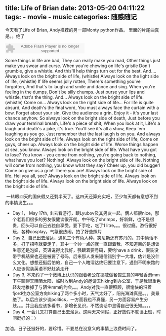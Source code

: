 title: Life of Brian
date: 2013-05-20 04:11:22
tags: 
    - movie
    - music
categories: 随感随记
---

今天看了Life of Brian, Andy推荐的另一部Monty python作品。 里面的片尾曲真是。。绝了

<embed src="http://www.xiami.com/widget/0_2018142/singlePlayer.swf" type="application/x-shockwave-flash" width="257" height="33" wmode="transparent"></embed>

Some things in life are bad,
They can really make you mad,
Other things just make you swear and curse.
When you're chewing on life's gristle
Don't grumble, give a whistle.
And this'll help things turn out for the best.
And....
Always look on the bright side of life, (whistle)
Always look on the light side of life, (whistle)
If life seems jolly rotten,
There's something you've forgotten,
And that's to laugh and smile and dance and sing.
When you're feeling in the dumps,
Don't be silly chumps.
Just purse your lips and whistle, that's the thing.
And...
Always look on the bright side of life. (whistle)
Come on...
Always look on the right side of life...
For life is quite absurd,
And death's the final word,
You must always face the curtain with a bow.
Forget about your sin,
Give the audience a grin,
Enjoy it - it's your last chance anyhow.
So always look on the bright side of death,
Just before you draw your terminal breath,
Life's a piece of shit,
When you look at it,
Life's a laugh and death's a joke, it's true.
You'll see it's all a show,
Keep 'em laughing as you go.
Just remember that the last laugh is on you.
And always look on the bright side of life,
Always look on the right side of life,
Come on guys, cheer up.
Always look on the bright side of life.
Worse things happen at sea, you know.
Always look on the bright side of life.
What have you got to lose?
You know - you come from nothing,
you're going back to nothing,
what have you lost? Nothing!
 Always look on the bright side of life.
Nothing will come from nothing,
you know what they say?
Cheer up, you old bugger!
Come on give us a grin! 
There you are!
Always look on the bright side of life.
Hei you all, see?
Always look on the bright side of life.
Always look on the bright side of life.
Always look on the bright side of life.
Always look on the bright side of life.

 一转眼四天的国庆假又还剩半天了。这四天还算充实吧，至少每天都有意想不到的事情发生。。。
- Day 1， May 17th, 出去看游行，跟Lyubov及其男友一起。俩人都很nice，那个老我们很多的男友很健谈很开朗。中午吃了shrimps，好新鲜，也不是很贵，回头可以自己去独自享受。要下手吃，吃了1 litre。。。很过瘾。游行很好玩，各种cosplay，气氛很热闹，拍了好些照片
- Day 2,  自己出去溜达，遇见三个有色人种，突尼斯还有苏丹的，其中俩话不多，打了招呼就要走了，其中一个帅一点的就一直跟着我，不知道目的是想谈生意还是泡妞，英语说得比我好，强跟着要号码，要约have a drink，假装没带手机结果也还是被要了号码，后来那人发来短信错别字一大堆，估计是没什么文化。想想还挺后怕的，自己一个人瞎溜达终归要注意下，遇到不明来路的人应该假装英语不好赶紧走开
- Day 3, 本来约了一个微博上认识的跟着老公在挪威做餐馆生意的年轻香港mm下午聊聊天晒晒太阳，临时收到Andy的邀请去hiking到办公室，于是我很重色轻友地推掉了与陌生mm的约会。。。Andy对我一直很照顾，很愉快的沿着fjord往办公室方向hiking了两个多小时，天气太好了，阳光海滩真是。。。美景绝了。以后应该少谈politics，一方面我也不真懂，另一方面容易产生分歧。。。并且我应该多看书，多增长见识，不然谈话中显得自己很无知。。。。
- Day 4, 一会儿又打算自己出去溜达。这两天来例假，正好放假不耽误上班，时间挺好的：）

加油，日子还挺好的，要珍惜。不要总在没意义的事情上浪费时间了。

